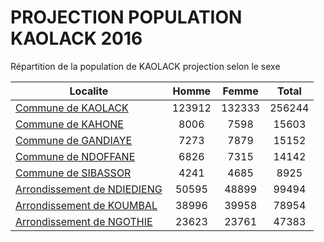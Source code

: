 # PROJECTION POPULATION KAOLACK 2016
	
Répartition de la population de KAOLACK projection selon le sexe
	
| Localite  | Homme | Femme | Total |
| --------- |:-----:|:-----:|:-----:|
| [Commune de KAOLACK](KAOLACK) | 123912 | 132333 | 256244 |
| [Commune de KAHONE](KAHONE) | 8006 | 7598 | 15603 |
| [Commune de GANDIAYE](GANDIAYE) | 7273 | 7879 | 15152 |
| [Commune de NDOFFANE](NDOFFANE) | 6826 | 7315 | 14142 |
| [Commune de SIBASSOR](SIBASSOR) | 4241 | 4685 | 8925 |
| [Arrondissement de NDIEDIENG](NDIEDIENG) | 50595 | 48899 | 99494 |
| [Arrondissement de KOUMBAL](KOUMBAL) | 38996 | 39958 | 78954 |
| [Arrondissement de NGOTHIE](NGOTHIE) | 23623 | 23761 | 47383 |
